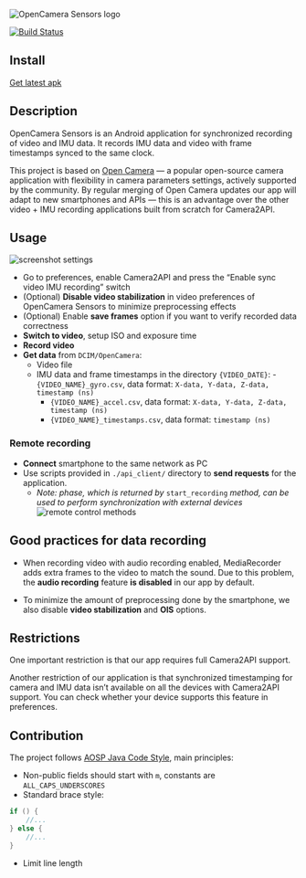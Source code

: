 ![OpenCamera Sensors logo](https://imgur.com/7qjCtgp.png)

[![Build Status](https://travis-ci.org/MobileRoboticsSkoltech/OpenCamera-Sensors.svg?branch=master)](https://travis-ci.org/MobileRoboticsSkoltech/OpenCamera-Sensors)

## Install

[Get latest apk](https://github.com/MobileRoboticsSkoltech/OpenCamera-Sensors/releases/latest/download/app-release.apk)

## Description

OpenCamera Sensors is an Android application for synchronized recording of video and IMU data. It records IMU data and video with frame timestamps synced to the same clock.


This project is based on [Open Camera](https://opencamera.org.uk/)  —  a popular open-source camera application with flexibility in camera parameters settings, actively supported by the community. By regular merging of Open Camera updates our app will adapt to new smartphones and APIs — this is an advantage over the other video + IMU recording applications built from scratch for Camera2API.


## Usage

![screenshot settings](https://imgur.com/BytzCvA.png)

- Go to preferences, enable Camera2API and press the “Enable sync video IMU recording” switch
- (Optional) **Disable video stabilization** in video preferences of OpenCamera Sensors to minimize preprocessing effects
- (Optional) Enable **save frames** option if you want to verify recorded data correctness
- **Switch to video**, setup ISO and exposure time
- **Record video**
- **Get data** from ```DCIM/OpenCamera```:
    - Video file
    - IMU data and frame timestamps in the directory ```{VIDEO_DATE}```:
        -```{VIDEO_NAME}_gyro.csv```, data format: ```X-data, Y-data, Z-data, timestamp (ns)```
        - ```{VIDEO_NAME}_accel.csv```, data format: ```X-data, Y-data, Z-data, timestamp (ns)```
        - ```{VIDEO_NAME}_timestamps.csv```, data format: ```timestamp (ns)``` 

### Remote recording

- **Connect** smartphone to the same network as PC
- Use scripts provided in ```./api_client/``` directory to **send requests** for the application.
    - *Note: phase, which is returned by* ```start_recording``` *method, can be used to perform synchronization with external devices*
 ![remote control methods](https://www.websequencediagrams.com/files/render?link=6txhpHrdgaebT4DYz2C3SaEQjHM1esYDkJZJvPZcgCJHbRAg3c8hqcJYgOmGirze)

## Good practices for data recording

- When recording video with audio recording enabled, MediaRecorder adds extra frames to the video to match the sound.
Due to this problem, the **audio recording** feature **is disabled** in our app by default.

- To minimize the amount of preprocessing done by the smartphone, we also disable **video stabilization** and **OIS** options.

## Restrictions

One important restriction is that our app requires full Camera2API support.

Another restriction of our application is that synchronized timestamping for camera and IMU data isn’t available on all the devices with Camera2API support.
You can check whether your device supports this feature in preferences.

## Contribution

The project follows [AOSP Java Code Style](https://source.android.com/setup/contribute/code-style), main principles:

- Non-public fields should start with ```m```, constants are ```ALL_CAPS_UNDERSCORES``` 
- Standard brace style:
```java
if () {
    //...
} else {
    //...
}
```
- Limit line length

